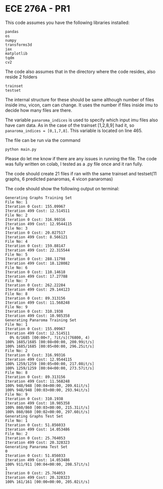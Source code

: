 # ECE 276A - PR1

This code assumes you have the following libraries installed:

```
pandas
os
numpy
transforms3d
jax
matplotlib
tqdm
cv2
```

The code also assumes that in the directory where the code resides, also reside 2 folders
```
trainset
testset
```

The internal structure for these should be same although number of files inside imu, vicon, cam can change. It uses the number if files inside imu to decide how many files are there.

The variable ```panaroma_indices``` is used to specify which input imu files also have cam data. As in the case of the trainset [1,2,8,9] had it, so ```panaroma_indices = [0,1,7,8]```. This variable is located on line 465.

The file can be run via the command
```
python main.py
```

Please do let me know if there are any issues in running the file. The code was fully written on colab, I tested as a .py file once and it ran fully.

The code should create 21 files if ran with the same trainset and testset(11 graphs, 6 predicted panaromas, 4 vicon panaromas)

The code should show the following output on terminal:
```
Generating Graphs Training Set
File No: 1
Iteration 0 Cost: 155.09967
Iteration 499 Cost: 12.514511
File No: 2
Iteration 0 Cost: 316.99316
Iteration 499 Cost: 12.9544115
File No: 3
Iteration 0 Cost: 20.027517
Iteration 499 Cost: 8.566121
File No: 4
Iteration 0 Cost: 159.88147
Iteration 499 Cost: 22.315544
File No: 5
Iteration 0 Cost: 288.11798
Iteration 499 Cost: 18.128082
File No: 6
Iteration 0 Cost: 110.14618
Iteration 499 Cost: 17.27788
File No: 7
Iteration 0 Cost: 262.22284
Iteration 499 Cost: 29.144123
File No: 8
Iteration 0 Cost: 89.313156
Iteration 499 Cost: 11.568248
File No: 9
Iteration 0 Cost: 310.1938
Iteration 499 Cost: 10.985358
Generating Panaroma Training Set
File No: 1
Iteration 0 Cost: 155.09967
Iteration 499 Cost: 12.514511
  0% 0/1685 [00:00<?, ?it/s](76800, 4)
100% 1685/1685 [00:08<00:00, 200.99it/s]
100% 1685/1685 [00:05<00:00, 296.25it/s]
File No: 2
Iteration 0 Cost: 316.99316
Iteration 499 Cost: 12.9544115
100% 1259/1259 [00:05<00:00, 217.08it/s]
100% 1259/1259 [00:04<00:00, 273.57it/s]
File No: 8
Iteration 0 Cost: 89.313156
Iteration 499 Cost: 11.568248
100% 948/948 [00:04<00:00, 209.61it/s]
100% 948/948 [00:03<00:00, 293.94it/s]
File No: 9
Iteration 0 Cost: 310.1938
Iteration 499 Cost: 10.985358
100% 860/860 [00:03<00:00, 215.31it/s]
100% 860/860 [00:02<00:00, 297.60it/s]
Generating Graphs Test Set
File No: 1
Iteration 0 Cost: 51.856033
Iteration 499 Cost: 14.053486
File No: 2
Iteration 0 Cost: 25.764053
Iteration 499 Cost: 20.328323
Generating Panaroma Test Set
0
Iteration 0 Cost: 51.856033
Iteration 499 Cost: 14.053486
100% 911/911 [00:04<00:00, 208.57it/s]
1
Iteration 0 Cost: 25.764053
Iteration 499 Cost: 20.328323
100% 161/161 [00:00<00:00, 205.02it/s]
```